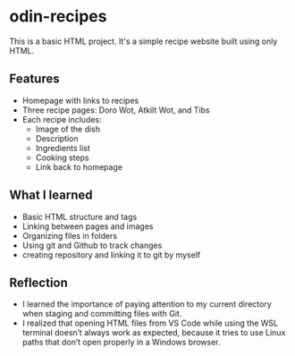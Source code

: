 # odin-recipes

This is a basic HTML project. It's a simple recipe website built using only HTML.

## Features
- Homepage with links to recipes
- Three recipe pages: Doro Wot, Atkilt Wot, and Tibs
- Each recipe includes:
    - Image of the dish
    - Description
    - Ingredients list
    - Cooking steps
    - Link back to homepage

## What I learned

- Basic HTML structure and tags
- Linking between pages and images
- Organizing files in folders
- Using git and Github to track changes
- creating repository and linking it to git by myself

## Reflection

-  I learned the importance of paying attention to my current directory when staging and committing files with Git.
- I realized that opening HTML files from VS Code while using the WSL terminal doesn’t always work as expected, because it tries to use Linux paths that don’t open properly in a Windows browser.

